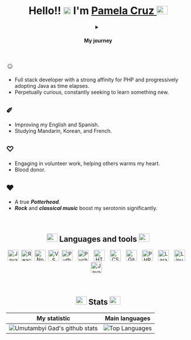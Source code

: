  <h1 align="center"> Hello!! <img src="https://em-content.zobj.net/source/animated-noto-color-emoji/356/waving-hand_dark-skin-tone_1f44b-1f3ff_1f3ff.gif" width="20"/> I'm <a href="https://github.com/pmlcrz?tab=repositories/" target="blank">
Pamela Cruz <img src="https://cdn.jsdelivr.net/npm/country-flag-emoji-json@2.0.0/dist/images/BR.svg" width="30" height="23"/>
</a>  </h1> 
	

 <details align="center">
 <summary><h4> My journey</h4></summary>
   A young woman who has dreamt of working with technology since the age of 12, or as I used to fondly put it, 'working with computers,' haha. However, fate led me down different paths and into other fields, and for years, the tech world remained nothing more than a hobby. Then, in 2021, I decided to pursue that long-standing dream. With a full scholarship, I began my journey in the field of Analysis and Systems Development. The following year, I passed an exam to study full-stack web development, as part of an initiative by the Rio de Janeiro municipal government to train programmers. In 2023, I had the honor of being selected for a program that empowers women in programming, where I focused on studying PHP. Currently, my strongest knowledge lies in JavaScript and Python, particularly in the realm of cybersecurity. I'm also an illustrator in my spare time. I have a passion for logic, problem-solving, and a strong addiction to continuous learning.
</details>

## ☺
- Full stack developer with a strong affinity for PHP and progressively adopting Java as time elapses.
- Perpetually curious, constantly seeking to learn something new.

## ✐
- Improving my English and Spanish.
- Studying Mandarin, Korean, and French.
 
## ♡
- Engaging in volunteer work, helping others warms my heart. 
- Blood donor.

## ♥ 
-  A true ***Potterhead***.
-  ***Rock*** and ***classical music*** boost my serotonin significantly.
<br>		

  <h2 align="center"> <img src="https://em-content.zobj.net/source/animated-noto-color-emoji/356/robot_1f916.gif" width="30" height="23"> Languages and tools <img src="https://em-content.zobj.net/source/animated-noto-color-emoji/356/robot_1f916.gif" width="30" height="23"> </h2>

<div align="center">

<img align="" alt="JavaScript" width="30px" style="padding-right:3px;" src="https://cdn.jsdelivr.net/gh/devicons/devicon/icons/javascript/javascript-plain.svg" />
<img align="" alt="React" width="30px" style="padding-right:3px;" src="https://cdn.jsdelivr.net/gh/devicons/devicon/icons/react/react-original.svg" />
<img align="" alt="NodeJS" width="30px" style="padding-right:3px;" src="https://cdn.jsdelivr.net/gh/devicons/devicon/icons/nodejs/nodejs-original.svg" />

<img align="" alt="VS Code" width="30px" style="padding-right:3px;" src="https://cdn.jsdelivr.net/gh/devicons/devicon/icons/vscode/vscode-original.svg" />

<img align="" alt="Python" width="30px" style="padding-right:10px;" src="https://cdn.jsdelivr.net/gh/devicons/devicon/icons/python/python-original.svg" />
<img align="" alt="Pycharm" width="30px" style="padding-right:10px;" src="https://cdn.jsdelivr.net/gh/devicons/devicon/icons/pycharm/pycharm-original.svg" />

<img align="" alt="HTML" width="30px" style="padding-right:10px;" src="https://cdn.jsdelivr.net/gh/devicons/devicon/icons/html5/html5-plain.svg" />
<img align="" alt="CSS" width="30px" style="padding-right:10px;" src="https://cdn.jsdelivr.net/gh/devicons/devicon/icons/css3/css3-plain.svg" />

<img align="" alt="Git" width="30px" style="padding-right:10px;" src="https://cdn.jsdelivr.net/gh/devicons/devicon/icons/git/git-original.svg" />

<img align="" alt="PHP" width="30px" style="padding-right:10px;" src="https://cdn.jsdelivr.net/gh/devicons/devicon/icons/php/php-original.svg" />
<img align="" alt="Laravel" width="30px" style="padding-right:10px;" src="https://cdn.jsdelivr.net/gh/devicons/devicon/icons/laravel/laravel-plain.svg" />

<img align="" alt="Linux" width="30px" style="padding-right:10px;" src="https://cdn.jsdelivr.net/gh/devicons/devicon/icons/linux/linux-original.svg" />

<img align="" alt="Java" width="30px" style="padding-right:10px;" src="https://cdn.jsdelivr.net/gh/devicons/devicon/icons/java/java-original.svg"/>
</div>

	
<br>
<br>
	

 <h2 align="center"> <img src="https://em-content.zobj.net/source/animated-noto-color-emoji/356/rocket_1f680.gif" width="30" height="23"> Stats <img src="https://em-content.zobj.net/source/animated-noto-color-emoji/356/rocket_1f680.gif" width="30" height="23"> </h2>

 
<div align="center">

 | My statistic                                                                                                                                                            | Main languages                                                                                                                                                                     |
| ------------------------------------------------------------------------------------------------------------------------------------------------------------------------ | ---------------------------------------------------------------------------------------------------------------------------------------------------------------------------------- |
| ![Umutambyi Gad's github stats](https://github-readme-stats.vercel.app/api?username=pmlcrz&show_icons=true&hide_border=true&count_private=true&theme=radical) | ![Top Languages](https://github-readme-stats.vercel.app/api/top-langs/?username=pmlcrz&langs_count=10&count_private=true&hide_border=true&theme=radical&layout=compact) |
</div>




<!--


<!--
## 👩🏿‍💻

```ruby
# 
class Me < Dry::Struct
  attribute :name, Types::String
  attribute :pronouns, Types::Array.of(Types::String)
  attribute :current_working, Types::String
  attribute :languages, Types::Array.of(Types::String)
  attribute :tools, Types::Array.of(Types::String)
  attribute :frameworks, Types::Array.of(Types::String)
end

User.new(name: '',
         pronouns: %w[],
         current_working: ' (https://www.)',
         languages: %w[ ],
         tools: %w[ ],
         frameworks: ['', '', '', ''])
```

## Visualizações de perfil

[![Visitors](https://api.visitorbadge.io/api/combined?path=pmlcrz%2Fpmlcrz&label=Visitors%20Daily%2FTotal&labelColor=%23697689&countColor=%23dce775)](https://visitorbadge.io/status?path=pmlcrz%2Fpmlcrz)

-->
